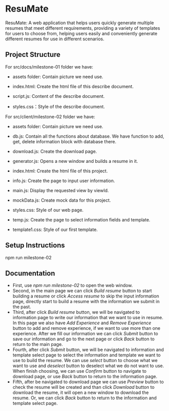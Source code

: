 
# ResuMate

ResuMate: A web application that helps users quickly generate multiple resumes that meet different requirements, providing a variety of templates for users to choose from, helping users easily and conveniently generate different resumes for use in different scenarios.

## Project Structure

For src/docs/milestone-01 folder we have:
- assets folder: Contain picture we need use.

- index.html: Create the html file of this describe document.

- script.js: Content of the describe document.

- styles.css：Style of the describe document.

For src/client/milestone-02 folder we have: 
- assets folder: Contain picture we need use.

- db.js: Contain all the functions about database. We have function to add, get, delete information block with database there. 

- download.js: Create the download page.

- generator.js: Opens a new window and builds a resume in it.

- index.html: Create the html file of this project.

- info.js: Create the page to input user information.

- main.js: Display the requested view by viewId.

- mockData.js: Create mock data for this project.

- styles.css: Style of our web page.

- temp.js: Create the page to select information fields and template.

- template1.css: Style of our first template.


## Setup Instructions
npm run milestone-02

## Documentation
- First, use *npm run milestone-02* to open the web window.
- Second, in the main page we can click *Build resume* button to start building a resume or click *Access resume* to skip the input information page, directly start to build a resume with the information we submit in the past.
- Third, after click *Build resume* button, we will be navigated to information page to write our information that we want to use in resume. In this page we also have *Add Experience* and *Remove Experience* button to add and remove experience, if we want to use more than one experience. After we fill our information we can click *Submit* button to save our information and go to the next page or click *Back* button to return to the main page.
- Fourth, after click *Submit* button, we will be navigated to information and template select page to select the information and template we want to use to build the resume. We can use *select* button to choose what we want to use and *deselect* button to deselect what we do not want to use. When finish choosing, we can use *Confirm* button to navigate to download page, or use *Back* button to return to the information page.
- Fifth, after be navigated to download page we can use *Preview* button to check the resume will be created and than click *Download* button to download the resume, it will open a new window to download the resume. Or, we can click *Back* button to return to the information and template select page.
